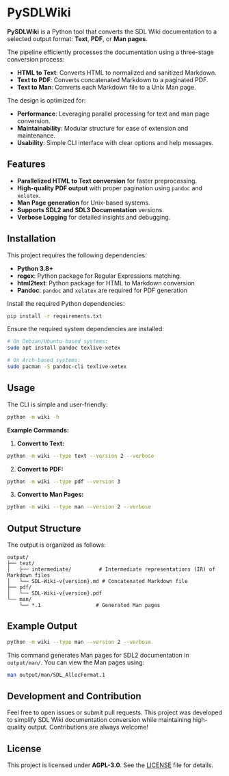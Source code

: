 # PySDLWiki

**PySDLWiki** is a Python tool that converts the SDL Wiki documentation to a
selected output format: **Text**, **PDF**, or **Man pages**.

The pipeline efficiently processes the documentation using a three-stage
conversion process:

- **HTML to Text**: Converts HTML to normalized and sanitized Markdown.
- **Text to PDF**: Converts concatenated Markdown to a paginated PDF.
- **Text to Man**: Converts each Markdown file to a Unix Man page.

The design is optimized for:

- **Performance**: Leveraging parallel processing for text and man page
  conversion.
- **Maintainability**: Modular structure for ease of extension and maintenance.
- **Usability**: Simple CLI interface with clear options and help messages.

## Features

- **Parallelized HTML to Text conversion** for faster preprocessing.
- **High-quality PDF output** with proper pagination using `pandoc` and
  `xelatex`.
- **Man Page generation** for Unix-based systems.
- **Supports SDL2 and SDL3 Documentation** versions.
- **Verbose Logging** for detailed insights and debugging.

## Installation

This project requires the following dependencies:

- **Python 3.8+**
- **regex**: Python package for Regular Expressions matching.
- **html2text**: Python package for HTML to Markdown conversion
- **Pandoc**: `pandoc` and `xelatex` are required for PDF generation

Install the required Python dependencies:

```sh
pip install -r requirements.txt
```

Ensure the required system dependencies are installed:

```sh
# On Debian/Ubuntu-based systems:
sudo apt install pandoc texlive-xetex

# On Arch-based systems:
sudo pacman -S pandoc-cli texlive-xetex
```

## Usage

The CLI is simple and user-friendly:

```sh
python -m wiki -h
```

**Example Commands:**

1. **Convert to Text:**

```sh
python -m wiki --type text --version 2 --verbose
```

2. **Convert to PDF:**

```sh
python -m wiki --type pdf --version 3
```

3. **Convert to Man Pages:**

```sh
python -m wiki --type man --version 2 --verbose
```

## Output Structure

The output is organized as follows:

```
output/
├── text/
│   ├── intermediate/         # Intermediate representations (IR) of Markdown files
│   └── SDL-Wiki-v{version}.md # Concatenated Markdown file
├── pdf/
│   └── SDL-Wiki-v{version}.pdf
└── man/
    └── *.1                  # Generated Man pages
```

## Example Output

```sh
python -m wiki --type man --version 2 --verbose
```

This command generates Man pages for SDL2 documentation in `output/man/`. You
can view the Man pages using:

```sh
man output/man/SDL_AllocFormat.1
```

## Development and Contribution

Feel free to open issues or submit pull requests. This project was developed to
simplify SDL Wiki documentation conversion while maintaining high-quality
output. Contributions are always welcome!

## License

This project is licensed under **AGPL-3.0**. See the [LICENSE](LICENSE) file for
details.

